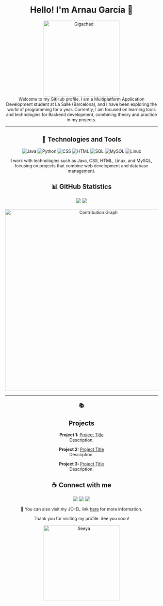 <div align=center>
<h1>Hello! I'm Arnau García 👋</h1>

<img src="https://media1.tenor.com/m/Cdqmy1r5U6AAAAAd/monkey-typing.gif" alt="Gigachad" width="250">

<div>
  Welcome to my GitHub profile. I am a Multiplatform Application Development student at La Salle (Barcelona), and I have been exploring the world of programming for a year. Currently, I am focused on learning tools and technologies for Backend development, combining theory and practice in my projects.
</div>

---

<h2>🚀 Technologies and Tools</h2>
<p align="center"> <img src="https://img.shields.io/badge/Java-ED8B00?style=for-the-badge&logo=java&logoColor=white" alt="Java"> <img src="https://img.shields.io/badge/Python-3776AB?style=for-the-badge&logo=python&logoColor=white" alt="Python"> <img src="https://img.shields.io/badge/CSS3-1572B6?style=for-the-badge&logo=css3&logoColor=white" alt="CSS"> <img src="https://img.shields.io/badge/HTML5-E34F26?style=for-the-badge&logo=html5&logoColor=white" alt="HTML"> <img src="https://img.shields.io/badge/SQL-4479A1?style=for-the-badge&logo=postgresql&logoColor=white" alt="SQL"> <img src="https://img.shields.io/badge/MySQL-73618F?style=for-the-badge&logo=mysql&logoColor=white" alt="MySQL"> <img src="https://img.shields.io/badge/Linux-FCC624?style=for-the-badge&logo=linux&logoColor=black" alt="Linux"> </p>

<p>I work with technologies such as Java, CSS, HTML, Linux, and MySQL, focusing on projects that combine web development and database management.</p>

<h2>📊 GitHub Statistics</h2>
<div align="center"> 
  <img src="https://github-readme-stats.vercel.app/api?username=Lwphs&show_icons=true&theme=radical" style="max-width: 45%; height: auto;"> 
  <img src="https://github-readme-streak-stats.herokuapp.com/?user=Lwphs&theme=radical" style="max-width: 45%; height: auto;"> 
</div> 
<br>
  <img src="https://github-readme-activity-graph.vercel.app/graph?username=Lwphs&theme=radical" alt="Contribution Graph" width="600px"> 

---

### 📚 <h2>Projects</h2>

 **Project 1:** [Project Title](https://github.com/yourusername/project1)  
  Description.

 **Project 2:** [Project Title](https://github.com/yourusername/project2)  
  Description.

 **Project 3:** [Project Title](https://github.com/yourusername/project3)  
  Description.


<h2>☕ Connect with me</h2>

<p> <a href="mailto:arnau.garcia@gracia.lasalle.cat"><img src="https://img.shields.io/badge/Email-D14836?style=for-the-badge&logo=gmail&logoColor=white"></a> <a href="https://www.linkedin.com/in/Lwphs/"><img src="https://img.shields.io/badge/LinkedIn-0A66C2?style=for-the-badge&logo=linkedin&logoColor=white"></a> <a href="https://github.com/Lwphs"><img src="https://img.shields.io/badge/GitHub-181717?style=for-the-badge&logo=github&logoColor=white"></a> </p>

🔗 You can also visit my JO-EL link [here](https://jo-el.es/user/Arnau_Garcia) for more information.

Thank you for visiting my profile. See you soon!

<img src="https://i.pinimg.com/originals/31/68/37/3168376f86434eac43e6665d930bd245.gif" alt="Seeya" width="250">
</div>
